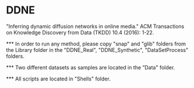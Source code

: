 # DDNE
"Inferring dynamic diffusion networks in online media." ACM Transactions on Knowledge Discovery from Data (TKDD) 10.4 (2016): 1-22.

*** In order to run any method, please copy "snap" and "glib" folders from the Library folder in the "DDNE_Real", "DDNE_Synthetic", "DataSetProcess" folders.

*** Two different datasets as samples are located in the ”Data" folder.

*** All scripts are located in "Shells" folder.
